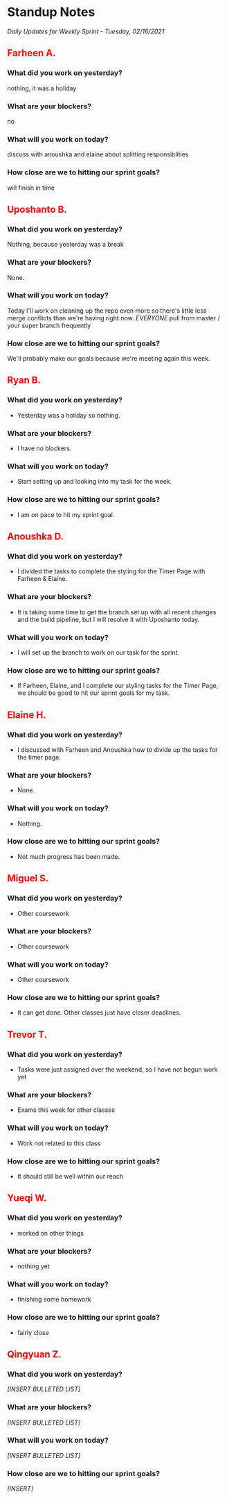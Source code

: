 # Standup Notes
*Daily Updates for Weekly Sprint - Tuesday, 02/16/2021*

## <span style="color: red;">Farheen A.</span> 

### What did you work on yesterday?
nothing, it was a holiday

### What are your blockers?
no

### What will you work on today?
discuss with anoushka and elaine about splitting responsiblities

### How close are we to hitting our sprint goals?
will finish in time

## <span style="color: red;">Uposhanto B.</span> 

### What did you work on yesterday?
Nothing, because yesterday was a break

### What are your blockers?
None.

### What will you work on today?
Today I'll work on cleaning up the repo even more so there's little less merge conflicts than we're having right now. *EVERYONE* pull from master / your super branch frequently

### How close are we to hitting our sprint goals?
We'll probably make our goals because we're meeting again this week.

## <span style="color: red;">Ryan B.</span>

### What did you work on yesterday?
- Yesterday was a holiday so nothing.

### What are your blockers?
- I have no blockers.

### What will you work on today?
- Start setting up and looking into my task for the week.

### How close are we to hitting our sprint goals?
- I am on pace to hit my sprint goal.

## <span style="color: red;">Anoushka D.</span>

### What did you work on yesterday?
- I divided the tasks to complete the styling for the Timer Page with Farheen & Elaine.

### What are your blockers?
- It is taking some time to get the branch set up with all recent changes and the build pipeline, but I will resolve it with Uposhanto today.

### What will you work on today?
- I will set up the branch to work on our task for the sprint.

### How close are we to hitting our sprint goals?
- If Farheen, Elaine, and I complete our styling tasks for the Timer Page, we should be good to hit our sprint goals for my task.

## <span style="color: red;">Elaine H.</span>

### What did you work on yesterday?
- I discussed with Farheen and Anoushka how to divide up the tasks for the timer page.

### What are your blockers?
- None.

### What will you work on today?
- Nothing.

### How close are we to hitting our sprint goals?
- Not much progress has been made.

## <span style="color: red;">Miguel S.</span>

### What did you work on yesterday?
- Other coursework

### What are your blockers?
- Other coursework

### What will you work on today?
- Other coursework

### How close are we to hitting our sprint goals?
- It can get done. Other classes just have closer deadlines.

## <span style="color: red;">Trevor T.</span>

### What did you work on yesterday?
- Tasks were just assigned over the weekend, so I have not begun work yet

### What are your blockers?
- Exams this week for other classes

### What will you work on today?
- Work not related to this class

### How close are we to hitting our sprint goals?
- It should still be well within our reach

## <span style="color: red;">Yueqi W.</span>

### What did you work on yesterday?
- worked on other things

### What are your blockers?
- nothing yet

### What will you work on today?
- finishing some homework

### How close are we to hitting our sprint goals?
- fairly close

## <span style="color: red;">Qingyuan Z.</span>

### What did you work on yesterday?
*[INSERT BULLETED LIST]*

### What are your blockers?
*[INSERT BULLETED LIST]*

### What will you work on today?
*[INSERT BULLETED LIST]*

### How close are we to hitting our sprint goals?
*[INSERT]*
